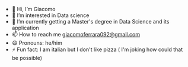 - 👋 Hi, I’m Giacomo
- 👀 I’m interested in Data science 
- 🌱 I’m currently getting a Master's degree in Data Science and its application
- 📫 How to reach me giacomoferrara092@gmail.com
- 😄 Pronouns: he/him
- ⚡ Fun fact: I am italian but I don't like pizza ( I'm joking how could that be possible)

<!---
Marekjack17/Marekjack17 is a ✨ special ✨ repository because its `README.md` (this file) appears on your GitHub profile.
You can click the Preview link to take a look at your changes.
--->
